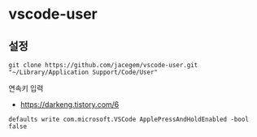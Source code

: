 # vscode-user

## 설정

```
git clone https://github.com/jacegem/vscode-user.git "~/Library/Application Support/Code/User"
```



연속키 입력

- https://darkeng.tistory.com/6

```
defaults write com.microsoft.VSCode ApplePressAndHoldEnabled -bool false
```


